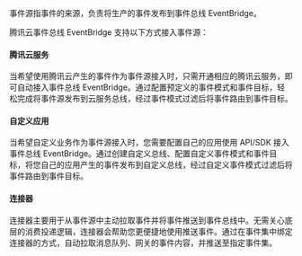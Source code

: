 事件源指事件的来源，负责将生产的事件发布到事件总线 EventBridge。

腾讯云事件总线 EventBridge 支持以下方式接入事件源：



#### 腾讯云服务

当希望使用腾讯云产生的事件作为事件源接入时，只需开通相应的腾讯云服务，即可自动接入事件总线 EventBridge。通过配置预定义的事件模式和事件目标，轻松完成将事件源发布到云服务总线，经过事件模式过滤后将事件路由到事件目标。

#### 自定义应用

当希望自定义业务作为事件源接入时，您需要配置自己的应用使用 API/SDK 接入事件总线 EventBridge。通过创建自定义总线、配置自定义事件模式和事件目标，将您自己的应用产生的事件发布到自定义总线，经过自定义事件模式过滤后将事件路由到事件目标。

#### 连接器

连接器主要用于从事件源中主动拉取事件并将事件推送到事件总线中。无需关心底层的消费投递逻辑，连接器会帮助您更便捷地使用推送事件。通过在事件集中绑定连接器的方式，自动拉取消息队列、网关的事件内容，并推送至指定事件集。



